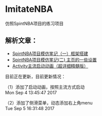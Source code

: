 # ImitateNBA
仿照SpintNBA项目的练习项目

## 解析文章：
 - [SpintNBA项目模仿笔记（一）框架搭建](http://blog.csdn.net/yu_duan_hun/article/details/77833297)
 - [SpintNBA项目模仿笔记(二) 主页的一些设置](http://blog.csdn.net/yu_duan_hun/article/details/77833297)
 - [Activity主流启动动画（超详细精髓版）](http://blog.csdn.net/yu_duan_hun/article/details/77836221)

目前正在更新，目前更新情况：
 
（1）添加了启动动画，按照主流方式启动<br>
Mon Sep 4 13:45:47 2017
 
（2）添加了侧滑菜单，动态添加右上角menu<br>
Tue Sep 5 16:31:48 2017
